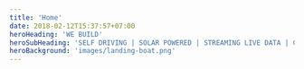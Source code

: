 ```yaml
---
title: 'Home'
date: 2018-02-12T15:37:57+07:00
heroHeading: 'WE BUILD'
heroSubHeading: 'SELF DRIVING | SOLAR POWERED | STREAMING LIVE DATA | CAN CROSS OCEANS'
heroBackground: 'images/landing-boat.png'
---
```

